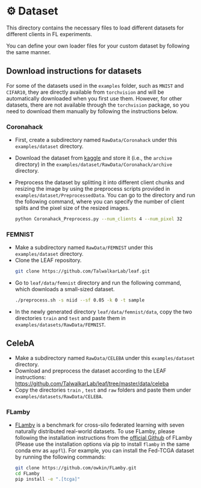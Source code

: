 # ⚙️ Dataset
This directory contains the necessary files to load different datasets for different clients in FL experiments. 

You can define your own loader files for your custom dataset by following the same manner.

## Download instructions for datasets

For some of the datasets used in the `examples` folder, such as `MNIST` and `CIFAR10`, they are directly available from `torchvision` and will be automatically downloaded when you first use them. However, for other datasets, there are not available through the `torchvision` package, so you need to download them manually by following the instructions below.

### Coronahack

- First, create a subdirectory named `RawData/Coronahack` under this `examples/dataset` directory.
- Download the dataset from [kaggle](https://www.kaggle.com/praveengovi/coronahack-chest-xraydataset) and store it (i.e., the `archive` directory) in the `examples/dataset/RawData/Coronahack/archive` directory.
- Preprocess the dataset by splitting it into different client chunks and resizing the image by using the preprocess scripts provided in `examples/dataset/PreprocessedData`. You can go to the directory and run the following command, where you can specify the number of client splits and the pixel size of the resized images.

    ```bash
    python Coronahack_Preprocess.py --num_clients 4 --num_pixel 32
    ```

### FEMNIST

- Make a subdirectory named `RawData/FEMNIST` under this `examples/dataset` directory.
- Clone the LEAF repository.
    ```bash
    git clone https://github.com/TalwalkarLab/leaf.git
    ```
- Go to `leaf/data/femnist` directory and run the following command, which downloads a small-sized dataset.
    ```bash
    ./preprocess.sh -s niid --sf 0.05 -k 0 -t sample
    ```
- In the newly generated directory `leaf/data/femnist/data`, copy the two directories `train` and `test` and paste them in `examples/datasets/RawData/FEMNIST`.
 

## CelebA
- Make a subdirectory named `RawData/CELEBA` under this `examples/dataset` directory.
- Download and preprocess the dataset according to the LEAF instructions: https://github.com/TalwalkarLab/leaf/tree/master/data/celeba
- Copy the directories `train` , `test` and `raw` folders and paste them under `examples/datasets/RawData/CELEBA`.

### FLamby

- [FLamby](https://github.com/owkin/FLamby) is a benchmark for cross-silo federated learning with seven naturally distributed real-world datasets. To use FLamby, please following the installation instructions from the [official Github](https://github.com/owkin/FLamby?tab=readme-ov-file#installation) of FLamby (Please use the installation options via pip to install `flamby` in the same conda env as `appfl`). For example, you can install the Fed-TCGA dataset by running the following commands:

    ```bash
    git clone https://github.com/owkin/FLamby.git
    cd FLamby
    pip install -e ".[tcga]"
    ```
